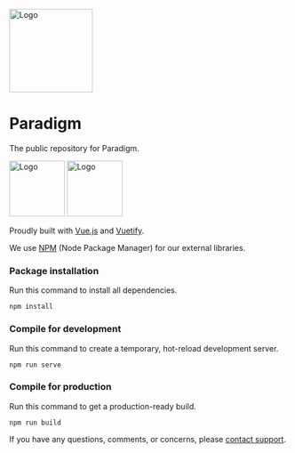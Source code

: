 [<img src="https://www.theparadigmdev.com/relay/img/paradigm.png" alt="Logo" width="150" height="150"></img>](https://www.theparadigmdev.com/)
# Paradigm
The public repository for Paradigm.

<img src="https://upload.wikimedia.org/wikipedia/commons/thumb/9/95/Vue.js_Logo_2.svg/1200px-Vue.js_Logo_2.svg.png" alt="Logo" width="100" height="100"></img>
<img src="https://seeklogo.com/images/V/vuetify-logo-3BCF73C928-seeklogo.com.png" alt="Logo" width="100" height="100"></img>

Proudly built with [Vue.js](https://vuejs.org/) and [Vuetify](https://vuetifyjs.com).

We use [NPM](https://npmjs.org/) (Node Package Manager) for our external libraries.

### Package installation
Run this command to install all dependencies.
```
npm install
```

### Compile for development
Run this command to create a temporary, hot-reload development server.
```
npm run serve
```

### Compile for production
Run this command to get a production-ready build.
```
npm run build
```

If you have any questions, comments, or concerns, please [contact support](mailto:paradigmdevelop@gmail.com).
